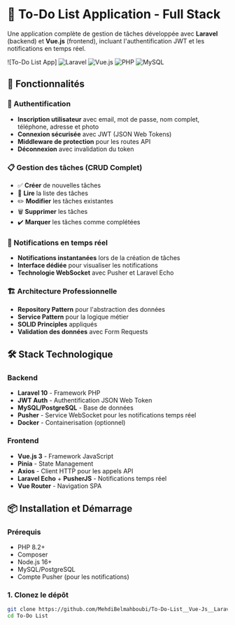 # 📝 To-Do List Application - Full Stack

Une application complète de gestion de tâches développée avec **Laravel** (backend) et **Vue.js** (frontend), incluant l'authentification JWT et les notifications en temps réel.

![To-Do List App]
![Laravel](https://img.shields.io/badge/Laravel-10.x-red)
![Vue.js](https://img.shields.io/badge/Vue.js-3.x-green)
![PHP](https://img.shields.io/badge/PHP-8.2-blue)
![MySQL](https://img.shields.io/badge/MySQL-8.0-orange)

## 🚀 Fonctionnalités

### 🔐 Authentification
- **Inscription utilisateur** avec email, mot de passe, nom complet, téléphone, adresse et photo
- **Connexion sécurisée** avec JWT (JSON Web Tokens)
- **Middleware de protection** pour les routes API
- **Déconnexion** avec invalidation du token

### 📋 Gestion des tâches (CRUD Complet)
- ✅ **Créer** de nouvelles tâches
- 📖 **Lire** la liste des tâches
- ✏️ **Modifier** les tâches existantes
- 🗑️ **Supprimer** les tâches
- ✔️ **Marquer** les tâches comme complétées

### 🔔 Notifications en temps réel
- **Notifications instantanées** lors de la création de tâches
- **Interface dédiée** pour visualiser les notifications
- **Technologie WebSocket** avec Pusher et Laravel Echo

### 🏗️ Architecture Professionnelle
- **Repository Pattern** pour l'abstraction des données
- **Service Pattern** pour la logique métier
- **SOLID Principles** appliqués
- **Validation des données** avec Form Requests

## 🛠️ Stack Technologique

### Backend
- **Laravel 10** - Framework PHP
- **JWT Auth** - Authentification JSON Web Token
- **MySQL/PostgreSQL** - Base de données
- **Pusher** - Service WebSocket pour les notifications temps réel
- **Docker** - Containerisation (optionnel)

### Frontend
- **Vue.js 3** - Framework JavaScript
- **Pinia** - State Management
- **Axios** - Client HTTP pour les appels API
- **Laravel Echo** + **PusherJS** - Notifications temps réel
- **Vue Router** - Navigation SPA

## 📦 Installation et Démarrage

### Prérequis
- PHP 8.2+
- Composer
- Node.js 16+
- MySQL/PostgreSQL
- Compte Pusher (pour les notifications)

### 1. Clonez le dépôt

```bash
git clone https://github.com/MehdiBelmahboubi/To-Do-List__Vue-Js__Laravel.git
cd To-Do List
